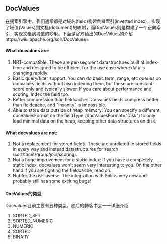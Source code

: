 ## DocValues

在搜索引擎中，我们通常都是对域名(field)构建倒排索引(inverted index)，实现了域值(Values)到文档(document)的映射，而DocValues则是构建了一个正向索引，实现文档到域值的映射。下面是官方给出的DocValues的介绍https://wiki.apache.org/solr/DocValues=
#### What docvalues are:
1. NRT-compatible: These are per-segment datastructures built at index-time and designed to be efficient for the use case where data is changing rapidly.
2. Basic query/filter support: You can do basic term, range, etc queries on docvalues fields without also indexing them, but these are constant-score only and typically slower. If you care about performance and scoring, index the field too.
3. Better compression than fieldcache: Docvalues fields compress better than fieldcache, and "insanity" is impossible.
4. Able to store data outside of heap memory: You can specify a different docValuesFormat on the fieldType (docValuesFormat="Disk") to only load minimal data on the heap, keeping other data structures on disk.
#### What docvalues are not:
1. Not a replacement for stored fields: These are unrelated to stored fields in every way and instead datastructures for search (sort/facet/group/join/scoring).
2. Not a huge improvement for a static index: If you have a completely static index, docvalues won't seem very interesting to you. On the other hand if you are fighting the fieldcache, read on.
3. Not for the risk-averse: The integration with Solr is very new and probably still has some exciting bugs!
#### DocValues的类型
DocValues目前主要有五种类型，随后的博客中会一一详细介绍
1. SORTED_SET
2. SORTED_NUMERIC 
3. NUMERIC
4. SORTED
5. BINARY